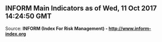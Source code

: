 ## INFORM Main Indicators as of Wed, 11 Oct 2017 14:24:50 GMT

Source: **INFORM (Index For Risk Management) - http://www.inform-index.org**